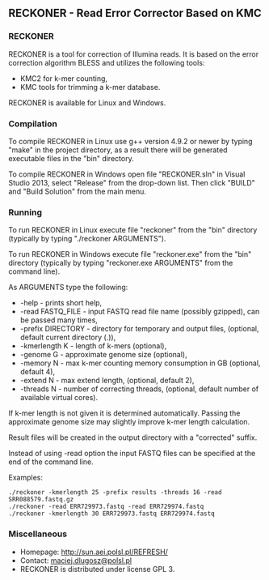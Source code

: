 ## RECKONER - Read Error Corrector Based on KMC
### RECKONER
RECKONER is a tool for correction of Illumina reads. It is based
on the error correction algorithm BLESS and utilizes the following tools:
+ KMC2 for k-mer counting,
+ KMC tools for trimming a k-mer database.

RECKONER is available for Linux and Windows.

### Compilation
To compile RECKONER in Linux use g++ version 4.9.2 or newer
by typing "make" in the project directory, as a result
there will be generated executable files in the "bin" directory.

To compile RECKONER in Windows open file "RECKONER.sln"
in Visual Studio 2013, select "Release" from the drop-down list.
Then click "BUILD" and "Build Solution" from the main menu.

### Running
To run RECKONER in Linux execute file "reckoner" from the "bin" directory 
(typically by typing "./reckoner ARGUMENTS").

To run RECKONER in Windows execute file "reckoner.exe" from the "bin" directory
(typically by typing "reckoner.exe ARGUMENTS" from the command line).

As ARGUMENTS type the following:
+ -help - prints short help,
+ -read FASTQ_FILE - input FASTQ read file name (possibly gzipped), can be passed many times,
+ -prefix DIRECTORY - directory for temporary and output files, (optional, default current directory (.)),
+ -kmerlength K - length of k-mers (optional),
+ -genome G - approximate genome size (optional),
+ -memory N - max k-mer counting memory consumption in GB (optional, default 4),
+ -extend N - max extend length, (optional, default 2),
+ -threads N - number of correcting threads, (optional, default number of available virtual cores).

If k-mer length is not given it is determined automatically.
Passing the approximate genome size may slightly improve
k-mer length calculation.

Result files will be created in the output directory with a "corrected" suffix.

Instead of using -read option the input FASTQ files
can be specified at the end of the command line.

Examples:
```
./reckoner -kmerlength 25 -prefix results -threads 16 -read SRR088579.fastq.gz
./reckoner -read ERR729973.fastq -read ERR729974.fastq
./reckoner -kmerlength 30 ERR729973.fastq ERR729974.fastq
```

### Miscellaneous
+ Homepage: http://sun.aei.polsl.pl/REFRESH/
+ Contact: maciej.dlugosz@polsl.pl
+ RECKONER is distributed under license GPL 3.
